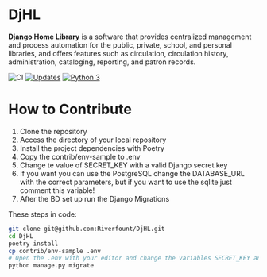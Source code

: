 # DjHL
**Django Home Library** is a software that provides centralized management and process automation for the public,  private, school, and personal libraries, and offers features such as circulation, circulation history, administration,  cataloging, reporting, and patron records.

![CI](https://github.com/Riverfount/DjHL/workflows/CI/badge.svg)
[![Updates](https://pyup.io/repos/github/Riverfount/DjHL/shield.svg)](https://pyup.io/repos/github/Riverfount/DjHL/)
[![Python 3](https://pyup.io/repos/github/Riverfount/DjHL/python-3-shield.svg)](https://pyup.io/repos/github/Riverfount/DjHL/)

# How to Contribute

1. Clone the repository
1. Access the directory of your local repository
1. Install the project dependencies with Poetry
1. Copy the contrib/env-sample to .env
1. Change te value of SECRET_KEY with a valid Django secret key
1. If you want you can use the PostgreSQL change the DATABASE_URL with the correct parameters, but if you want to use the sqlite just comment this variable!
1. After the BD set up run the Django Migrations

These steps in code:

```bash
git clone git@github.com:Riverfount/DjHL.git
cd DjHL
poetry install
cp contrib/env-sample .env
# Open the .env with your editor and change the variables SECRET_KEY and DATABASE_URL
python manage.py migrate
```
